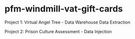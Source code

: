 # pfm-windmill-vat-gift-cards
Project 1: Virtual Angel Tree - Data Warehouse Data Extraction

Project 2: Prison Culture Assessment - Data Injection

